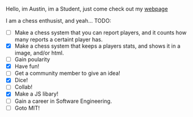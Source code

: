 Hello, im Austin, im a Student, just come check out my [webpage](https://nullaustin2k7.pythonanywhere.com/Home/index.html)


I am a chess enthusist, and yeah...
TODO:
 - [ ] Make a chess system that you can report players, and it counts how many reports a certaint player has.
 - [X] Make a chess system that keeps a players stats, and shows it in a image, and/or html.
 - [ ] Gain poularity
 - [X] Have fun!
 - [ ] Get a community member to give an idea!
 - [X] Dice!
 - [ ] Collab!
 - [X] Make a JS libary!
 - [ ] Gain a career in Software Engineering.
 - [ ] Goto MIT!
